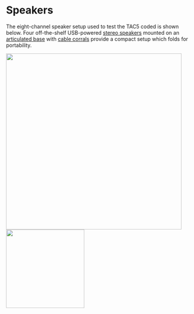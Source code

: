 # Speakers

The eight-channel speaker setup used to test the TAC5 coded is shown below.  Four off-the-shelf USB-powered [stereo speakers](https://www.amazon.com/dp/B07DDK3W5D) mounted on an [articulated base](speaker_mount_x4.pdf) with [cable corrals](speaker_corral.stl) provide a compact setup which folds for portability.

<img src="images/speaker_setup.png" width="480" /> <img src="speakers_folded.png" width="214" />


